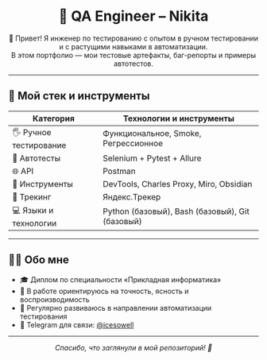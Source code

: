<h1 align="center">🧪 QA Engineer – Nikita</h1>

<p align="center">
  👋 Привет! Я инженер по тестированию с опытом в ручном тестировании и с растущими навыками в автоматизации.<br>
  В этом портфолио — мои тестовые артефакты, баг-репорты и примеры автотестов.
</p>

---

## 🧰 Мой стек и инструменты

| Категория           | Технологии и инструменты                                     |
|---------------------|--------------------------------------------------------------|
| 🖐 Ручное тестирование | Функциональное, Smoke, Регрессионное                         |
| 🤖 Автотесты          | Selenium + Pytest + Allure                                   |
| 🌐 API               | Postman                                                      |
| 🔧 Инструменты        | DevTools, Charles Proxy, Miro, Obsidian                     |
| 🐞 Трекинг            | Яндекс.Трекер                                                |
| 💻 Языки и технологии| Python (базовый), Bash (базовый), Git (базовый)             |

---

## 🧑‍💻 Обо мне

- 🎓 Диплом по специальности «Прикладная информатика»
- 🧠 В работе ориентируюсь на точность, ясность и воспроизводимость
- 🚀 Регулярно развиваюсь в направлении автоматизации тестирования
- 💬 Telegram для связи: [@icesowell](https://t.me/icesowell)

---

<p align="center">
  <i>Спасибо, что заглянули в мой репозиторий! 🤝</i>
</p>
